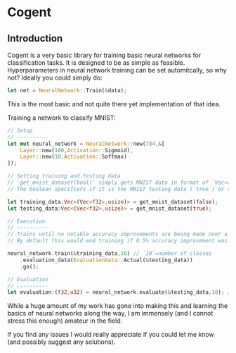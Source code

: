 # Cogent

## Introduction

Cogent is a very basic library for training basic neural networks for classification tasks.
It is designed to be as simple as feasible.
Hyperparameters in neural network training can be set automitcally, so why not?
Ideally you could simply do:
```rust
let net = NeuralNetwork::Train(&data);
```
This is the most basic and not quite there yet implementation of that idea.

Training a network to classify MNIST:
```rust
// Setup
// ----------
let mut neural_network = NeuralNetwork::new(784,&[
    Layer::new(100,Activation::Sigmoid),
    Layer::new(10,Activation::Softmax)
]);

// Setting training and testing data
// `get_mnist_dataset(bool)` simply gets MNIST data in format of `Vec<(Vec<f32>,usize)>` where each entry is an example and tuple.0=input and tuple.1=class.
// The boolean specifiers if it is the MNIST testing data (`true`) or training data (`false`).

let training_data:Vec<(Vec<f32>,usize)> = get_mnist_dataset(false);
let testing_data:Vec<(Vec<f32>,usize)> = get_mnist_dataset(true);

// Execution
// ----------
// Trains until no notable accuracy improvements are being made over a number of iterations.
// By default this would end training if 0.5% accuracy improvement was not seen over 6 iterations (often referred to as 'epochs').

neural_network.train(&training_data,10) // `10`=number of classes
    .evaluation_data(EvaluationData::Actual(&testing_data))
    .go();

// Evaluation
// ----------
let evaluation:(f32,u32) = neural_network.evaluate(&testing_data,10); // (cost,accuracy)
```

While a huge amount of my work has gone into making this and learning the basics of neural networks along the way, I am immensely (and I cannot stress this enough) amateur in the field.

If you find any issues I would really appreciate if you could let me know (and possibly suggest any solutions).
